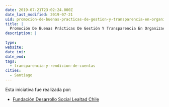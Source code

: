 ```yaml
---
date: 2019-07-21T23:02:24.000Z
date_last_modified: 2019-07-21
uid: promocion-de-buenas-practicas-de-gestion-y-transparencia-en-organizaciones-sin-fines-de-lucro
title: |
  Promoción De Buenas Prácticas De Gestión Y Transparencia En Organizaciones Sin Fines De Lucro
description: |
  
type: 
website: 
date_ini: 
date_end: 
tags:
  - transparencia-y-rendicion-de-cuentas
cities: 
  - Santiago
---
```


Esta iniciativa fue realizada por:

- [Fundación Desarrollo Social Lealtad Chile](/organizaciones/fundacion-desarrollo-social-lealtad-chile)
